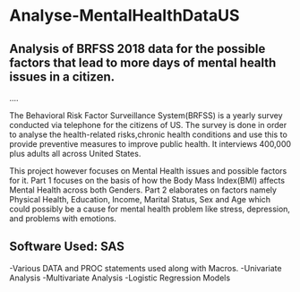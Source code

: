 # Analyse-MentalHealthDataUS
## Analysis of BRFSS 2018 data for the possible factors that lead to more days of mental health issues in a citizen.
....

The Behavioral Risk Factor Surveillance System(BRFSS) is a yearly survey conducted via telephone for the citizens of US. The survey is done in order to analyse the health-related risks,chronic health conditions and use this to provide preventive measures to improve public health. It interviews 400,000 plus adults all across United States.

This project however focuses on Mental Health issues and possible factors for it. 
Part 1 focuses on the basis of how the Body Mass Index(BMI) affects Mental Health across both Genders.
Part 2 elaborates on factors namely Physical Health, Education, Income, Marital Status, Sex and Age which could possibly be a cause for mental health problem like stress, depression, and problems with emotions.

## Software Used: SAS

-Various DATA and PROC statements used along with Macros.
-Univariate Analysis
-Multivariate Analysis
-Logistic Regression Models





























